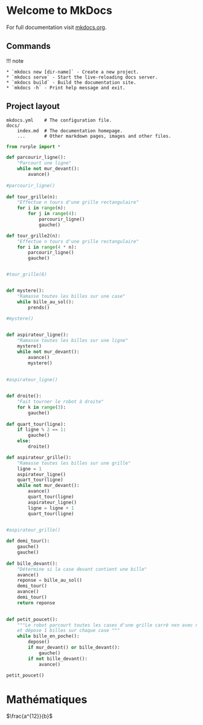 # Welcome to MkDocs

For full documentation visit [mkdocs.org](https://www.mkdocs.org).

## Commands

!!! note

    * `mkdocs new [dir-name]` - Create a new project.
    * `mkdocs serve` - Start the live-reloading docs server.
    * `mkdocs build` - Build the documentation site.
    * `mkdocs -h` - Print help message and exit.

## Project layout 

    mkdocs.yml    # The configuration file.
    docs/
        index.md  # The documentation homepage.
        ...       # Other markdown pages, images and other files.


~~~python
from rurple import *

def parcourir_ligne():
    "Parcourt une ligne"
    while not mur_devant():
        avance()
        
#parcourir_ligne()
        
def tour_grille(n):
    "Effectue n tours d'une grille rectangulaire"
    for i in range(n):
        for j in range(4):
            parcourir_ligne()
            gauche()

def tour_grille2(n):
    "Effectue n tours d'une grille rectangulaire"
    for i in range(4 * n):
        parcourir_ligne()
        gauche()


#tour_grille(6)


def mystere():
    "Ramasse toutes les billes sur une case"
    while bille_au_sol():
        prends()
    
#mystere()


def aspirateur_ligne():
    "Ramasse toutes les billes sur une ligne"
    mystere()
    while not mur_devant():
        avance()
        mystere()
        
    
#aspirateur_ligne()


def droite():
    "Fait tourner le robot à droite"
    for k in range(3):
        gauche()
        
def quart_tour(ligne):
    if ligne % 2 == 1:
        gauche()
    else:
        droite()

def aspirateur_grille():
    "Ramasse toutes les billes sur une grille"
    ligne = 1
    aspirateur_ligne()
    quart_tour(ligne)
    while not mur_devant():
        avance()
        quart_tour(ligne)
        aspirateur_ligne()
        ligne = ligne + 1
        quart_tour(ligne)
        

#aspirateur_grille()

def demi_tour():
    gauche()
    gauche()
    
def bille_devant():
    "Détermine si la case devant contient une bille"
    avance()
    reponse = bille_au_sol()
    demi_tour()
    avance()
    demi_tour()
    return reponse
    

def petit_poucet():
    """Le robot parcourt toutes les cases d'une grille carré nxn avec n impair
    et dépose 1 billes sur chaque case """
    while bille_en_poche():
        depose()
        if mur_devant() or bille_devant():
            gauche()
        if not bille_devant():
            avance()            

petit_poucet()
~~~


# Mathématiques 


$\frac{a^{12}}{b}$
